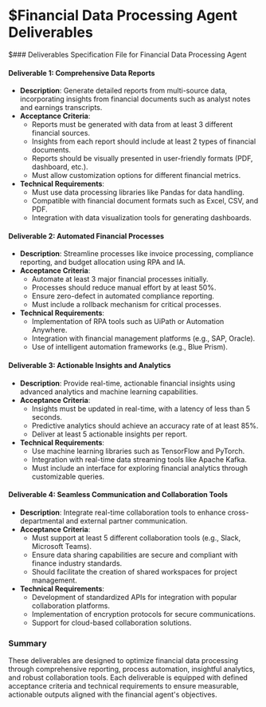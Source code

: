 # $Financial Data Processing Agent Deliverables

$### Deliverables Specification File for Financial Data Processing Agent

#### Deliverable 1: Comprehensive Data Reports
- **Description**: Generate detailed reports from multi-source data, incorporating insights from financial documents such as analyst notes and earnings transcripts.
- **Acceptance Criteria**:
  - Reports must be generated with data from at least 3 different financial sources.
  - Insights from each report should include at least 2 types of financial documents.
  - Reports should be visually presented in user-friendly formats (PDF, dashboard, etc.).
  - Must allow customization options for different financial metrics.
- **Technical Requirements**:
  - Must use data processing libraries like Pandas for data handling.
  - Compatible with financial document formats such as Excel, CSV, and PDF.
  - Integration with data visualization tools for generating dashboards.

#### Deliverable 2: Automated Financial Processes
- **Description**: Streamline processes like invoice processing, compliance reporting, and budget allocation using RPA and IA.
- **Acceptance Criteria**:
  - Automate at least 3 major financial processes initially.
  - Processes should reduce manual effort by at least 50%.
  - Ensure zero-defect in automated compliance reporting.
  - Must include a rollback mechanism for critical processes.
- **Technical Requirements**:
  - Implementation of RPA tools such as UiPath or Automation Anywhere.
  - Integration with financial management platforms (e.g., SAP, Oracle).
  - Use of intelligent automation frameworks (e.g., Blue Prism).

#### Deliverable 3: Actionable Insights and Analytics
- **Description**: Provide real-time, actionable financial insights using advanced analytics and machine learning capabilities.
- **Acceptance Criteria**:
  - Insights must be updated in real-time, with a latency of less than 5 seconds.
  - Predictive analytics should achieve an accuracy rate of at least 85%.
  - Deliver at least 5 actionable insights per report.
- **Technical Requirements**:
  - Use machine learning libraries such as TensorFlow and PyTorch.
  - Integration with real-time data streaming tools like Apache Kafka.
  - Must include an interface for exploring financial analytics through customizable queries.

#### Deliverable 4: Seamless Communication and Collaboration Tools
- **Description**: Integrate real-time collaboration tools to enhance cross-departmental and external partner communication.
- **Acceptance Criteria**:
  - Must support at least 5 different collaboration tools (e.g., Slack, Microsoft Teams).
  - Ensure data sharing capabilities are secure and compliant with finance industry standards.
  - Should facilitate the creation of shared workspaces for project management.
- **Technical Requirements**:
  - Development of standardized APIs for integration with popular collaboration platforms.
  - Implementation of encryption protocols for secure communications.
  - Support for cloud-based collaboration solutions.

### Summary
These deliverables are designed to optimize financial data processing through comprehensive reporting, process automation, insightful analytics, and robust collaboration tools. Each deliverable is equipped with defined acceptance criteria and technical requirements to ensure measurable, actionable outputs aligned with the financial agent's objectives.
